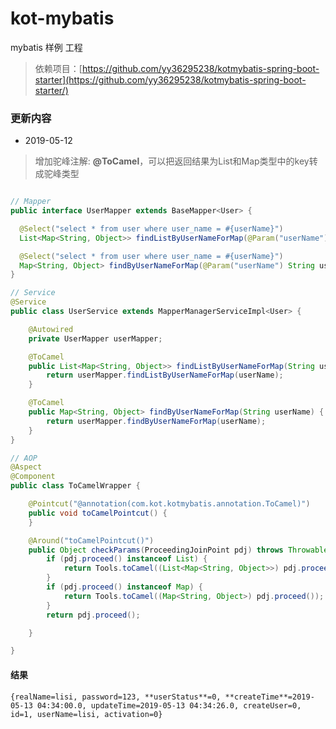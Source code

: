 # kot-mybatis
mybatis 样例 工程
> 依赖项目：[https://github.com/yy36295238/kotmybatis-spring-boot-starter](https://github.com/yy36295238/kotmybatis-spring-boot-starter/)

### 更新内容
- 2019-05-12 
> 增加驼峰注解: **@ToCamel**，可以把返回结果为List<Map>和Map类型中的key转成驼峰类型
  
  
  ```java
  
  // Mapper
 public interface UserMapper extends BaseMapper<User> {

    @Select("select * from user where user_name = #{userName}")
    List<Map<String, Object>> findListByUserNameForMap(@Param("userName") String userName);

    @Select("select * from user where user_name = #{userName}")
    Map<String, Object> findByUserNameForMap(@Param("userName") String userName);
}
```

```java
// Service
@Service
public class UserService extends MapperManagerServiceImpl<User> {

    @Autowired
    private UserMapper userMapper;

    @ToCamel
    public List<Map<String, Object>> findListByUserNameForMap(String userName) {
        return userMapper.findListByUserNameForMap(userName);
    }

    @ToCamel
    public Map<String, Object> findByUserNameForMap(String userName) {
        return userMapper.findByUserNameForMap(userName);
    }
}
```

```java
// AOP
@Aspect
@Component
public class ToCamelWrapper {

    @Pointcut("@annotation(com.kot.kotmybatis.annotation.ToCamel)")
    public void toCamelPointcut() {
    }

    @Around("toCamelPointcut()")
    public Object checkParams(ProceedingJoinPoint pdj) throws Throwable {
        if (pdj.proceed() instanceof List) {
            return Tools.toCamel((List<Map<String, Object>>) pdj.proceed());
        }
        if (pdj.proceed() instanceof Map) {
            return Tools.toCamel((Map<String, Object>) pdj.proceed());
        }
        return pdj.proceed();

    }

}
```
  #### 结果
```
{realName=lisi, password=123, **userStatus**=0, **createTime**=2019-05-13 04:34:00.0, updateTime=2019-05-13 04:34:26.0, createUser=0, id=1, userName=lisi, activation=0}
```
